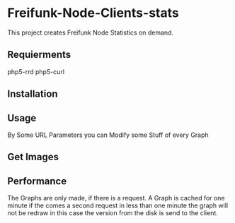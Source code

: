 # Freifunk-Node-Clients-stats

This project creates Freifunk Node Statistics on demand.

## Requierments

php5-rrd
php5-curl

## Installation

## Usage

By Some URL Parameters you can Modify some Stuff of every Graph

## Get Images

## Performance

The Graphs are only made, if there is a request. A Graph is cached for one minute if the comes a second request in less than one minute the graph will not be redraw in this case the version from the disk is send to the client.
